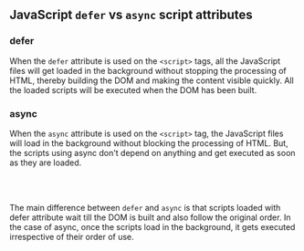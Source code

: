 ## JavaScript ```defer``` vs ```async``` script attributes

### defer
When the ```defer``` attribute is used on the ```<script>``` tags, all the JavaScript files will get loaded in the background without stopping the processing of HTML, thereby building the DOM and making the content visible quickly. All the loaded scripts will be executed when the DOM has been built.


### async
When the ```async``` attribute is used on the ```<script>``` tag, the JavaScript files will load in the background without blocking the processing of HTML. But, the scripts using async don't depend on anything and get executed as soon as they are loaded. 

<br><br>

The main difference between ```defer``` and ```async``` is that scripts loaded with defer attribute wait till the DOM is built and also follow the original order. In the case of async, once the scripts load in the background, it gets executed irrespective of their order of use.